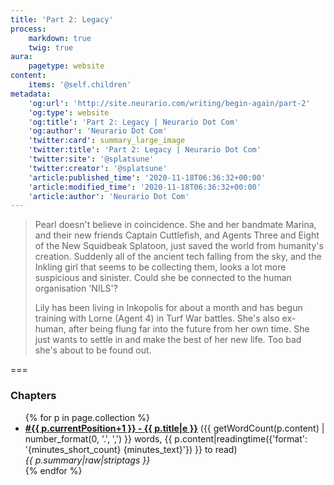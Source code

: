 ```yaml
---
title: 'Part 2: Legacy'
process:
    markdown: true
    twig: true
aura:
    pagetype: website
content:
    items: '@self.children'
metadata:
    'og:url': 'http://site.neurario.com/writing/begin-again/part-2'
    'og:type': website
    'og:title': 'Part 2: Legacy | Neurario Dot Com'
    'og:author': 'Neurario Dot Com'
    'twitter:card': summary_large_image
    'twitter:title': 'Part 2: Legacy | Neurario Dot Com'
    'twitter:site': '@splatsune'
    'twitter:creator': '@splatsune'
    'article:published_time': '2020-11-18T06:36:32+00:00'
    'article:modified_time': '2020-11-18T06:36:32+00:00'
    'article:author': 'Neurario Dot Com'
---
```


>Pearl doesn't believe in coincidence. She and her bandmate Marina, and their new friends Captain Cuttlefish, and Agents Three and Eight of the New Squidbeak Splatoon, just saved the world from humanity's creation. Suddenly all of the ancient tech falling from the sky, and the Inkling girl that seems to be collecting them, looks a lot more suspicious and sinister. Could she be connected to the human organisation 'NILS'?
>
>Lily has been living in Inkopolis for about a month and has begun training with Lorne (Agent 4) in Turf War battles. She's also ex-human, after being flung far into the future from her own time. She just wants to settle in and make the best of her new life. Too bad she's about to be found out.

===

### Chapters

<ul>
{% for p in page.collection %}
    <li><strong><a href="{{ p.url|e }}">#{{ p.currentPosition+1 }} - {{ p.title|e }}</a></strong>
        ({{ getWordCount(p.content) | number_format(0, '.', ',') }} words, {{ p.content|readingtime({'format': '{minutes_short_count} {minutes_text}'}) }} to read)<br />
        <em>{{ p.summary|raw|striptags }}</em>
    </li>
{% endfor %}
</ul>